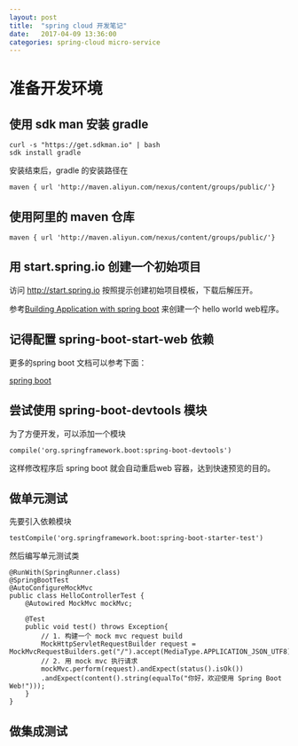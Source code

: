 ```yaml
---
layout: post
title:  "spring cloud 开发笔记"
date:   2017-04-09 13:36:00
categories: spring-cloud micro-service
---
```


# 准备开发环境

## 使用 sdk man 安装 gradle

	curl -s "https://get.sdkman.io" | bash
	sdk install gradle
	
安装结束后，gradle 的安装路径在
	
	maven { url 'http://maven.aliyun.com/nexus/content/groups/public/'}
	
## 使用阿里的 maven 仓库

	maven { url 'http://maven.aliyun.com/nexus/content/groups/public/'}
	
## 用 start.spring.io 创建一个初始项目

访问 http://start.spring.io 按照提示创建初始项目模板，下载后解压开。

参考[Building Application with spring boot](https://spring.io/guides/gs/spring-boot/)
来创建一个 hello world web程序。

## 记得配置 spring-boot-start-web 依赖

更多的spring boot 文档可以参考下面：

[spring boot](http://docs.spring.io/spring-boot/docs/1.5.2.RELEASE/reference/htmlsingle)

## 尝试使用 spring-boot-devtools 模块

为了方便开发，可以添加一个模块 

	compile('org.springframework.boot:spring-boot-devtools')

这样修改程序后 spring boot 就会自动重启web 容器，达到快速预览的目的。

## 做单元测试

先要引入依赖模块

	testCompile('org.springframework.boot:spring-boot-starter-test')

然后编写单元测试类

	@RunWith(SpringRunner.class)
	@SpringBootTest
	@AutoConfigureMockMvc
	public class HelloControllerTest {
		@Autowired MockMvc mockMvc;
		
		@Test
		public void test() throws Exception{
			// 1. 构建一个 mock mvc request build
			MockHttpServletRequestBuilder request = MockMvcRequestBuilders.get("/").accept(MediaType.APPLICATION_JSON_UTF8);
			// 2. 用 mock mvc 执行请求
			mockMvc.perform(request).andExpect(status().isOk())
			.andExpect(content().string(equalTo("你好，欢迎使用 Spring Boot Web!")));
		}
	}
	
## 做集成测试

